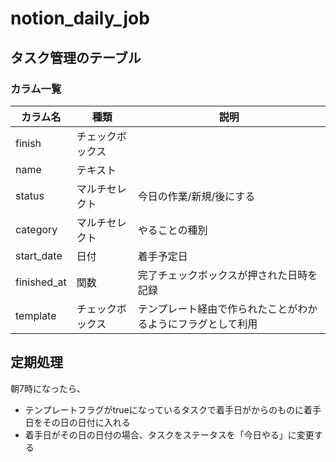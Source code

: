 # notion_daily_job

## タスク管理のテーブル

### カラム一覧

カラム名|種類|説明
-|-|-
finish|チェックボックス|
name|テキスト|
status|マルチセレクト| 今日の作業/新規/後にする
category|マルチセレクト|やることの種別
start_date|日付|着手予定日
finished_at|関数|完了チェックボックスが押された日時を記録
template|チェックボックス|テンプレート経由で作られたことがわかるようにフラグとして利用

## 定期処理

朝7時になったら、

* テンプレートフラグがtrueになっているタスクで着手日がからのものに着手日をその日の日付に入れる
* 着手日がその日の日付の場合、タスクをステータスを「今日やる」に変更する
